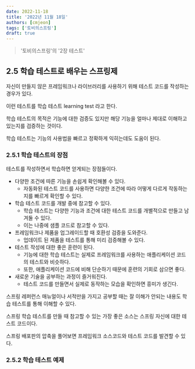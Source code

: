 ```yaml
---
date: 2022-11-18
title: '2022년 11월 18일'
authors: [cmjeon]
tags: ['토비의스프링']
draft: true
---
```


> '토비의스프링'의 '2장 테스트'

## 2.5 학습 테스트로 배우는 스프링제

자신이 만들지 않은 프레임워크나 라이브러리를 사용하기 위해 테스트 코드를 작성하는 경우가 있다.

이런 테스트를 학습 테스트 learning test 라고 한다.

학습 테스트의 목적은 기능에 대한 검증도 있지만 해당 기능을 얼마나 제대로 이해하고 있는지를 검증하는 것이다.

학습 테스트는 기능의 사용법을 빠르고 정확하게 익히는데도 도움이 된다.

### 2.5.1 학습 테스트의 장점

테스트를 작성하면서 학습하면 얻게되는 장점들이다.

- 다양한 조건에 따른 기능을 손쉽게 확인해볼 수 있다.
    - 자동화된 테스트 코드를 사용하면 다양한 조건에 따라 어떻게 다르게 작동하는지를 빠르게 확인할 수 있다.
- 학습 테스트 코드를 개발 중에 참고할 수 있다.
    - 학습 테스트는 다양한 기능과 조건에 대한 테스트 코드를 개별적으로 만들고 남겨둘 수 있다.
    - 이는 나중에 샘플 코드로 참고할 수 있다.
- 프레임워크나 제품을 업그레이드할 때 호환성 검증을 도와준다.
    - 업데이트 된 제품을 테스트를 통해 미리 검증해볼 수 있다.
- 테스트 작성에 대한 좋은 훈련이 된다.
    - 기능에 대한 학습 테스트는 실제로 프레임워크를 사용하는 애플리케이션 코드의 테스트와 비슷하다.
    - 또한, 애플리케이션 코드에 비해 단순하기 때문에 훈련의 기회로 삼으면 좋다.
- 새로운 기술을 공부하는 과정이 즐거워진다.
  - 테스트 코드를 만들면서 실제로 동작하는 모습을 확인하면 흥미가 생긴다.  

스프링 레퍼런스 매뉴얼이나 서적만을 가지고 공부할 때는 잘 이해가 안되는 내용도 학습 테스트를 통해 이해할 수 있다. 

스프링 학습 테스트를 만들 때 참고할 수 있는 가장 좋은 소스는 스프링 자신에 대한 테스트 코드이다.

스프링 배포판의 압축을 풀어보면 프레임워크 소스코드와 테스트 코드를 발견할 수 있다.

### 2.5.2 학습 테스트 예제